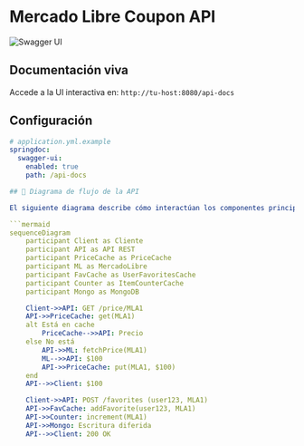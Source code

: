 # Mercado Libre Coupon API

![Swagger UI](/docs/screenshot.png)

## Documentación viva
Accede a la UI interactiva en:
`http://tu-host:8080/api-docs`

## Configuración
```yaml
# application.yml.example
springdoc:
  swagger-ui:
    enabled: true
    path: /api-docs

## 🧭 Diagrama de flujo de la API

El siguiente diagrama describe cómo interactúan los componentes principales del sistema en operaciones comunes como obtener precios y agregar favoritos:

```mermaid
sequenceDiagram
    participant Client as Cliente
    participant API as API REST
    participant PriceCache as PriceCache
    participant ML as MercadoLibre
    participant FavCache as UserFavoritesCache
    participant Counter as ItemCounterCache
    participant Mongo as MongoDB

    Client->>API: GET /price/MLA1
    API->>PriceCache: get(MLA1)
    alt Está en cache
        PriceCache-->>API: Precio
    else No está
        API->>ML: fetchPrice(MLA1)
        ML-->>API: $100
        API->>PriceCache: put(MLA1, $100)
    end
    API-->>Client: $100

    Client->>API: POST /favorites (user123, MLA1)
    API->>FavCache: addFavorite(user123, MLA1)
    API->>Counter: increment(MLA1)
    API->>Mongo: Escritura diferida
    API-->>Client: 200 OK



